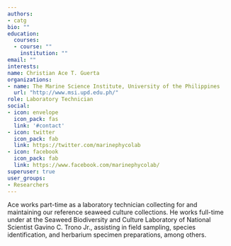 ```yaml
---
authors:
- catg
bio: ""
education: 
  courses:
  - course: ""
    institution: ""
email: ""
interests: 
name: Christian Ace T. Guerta
organizations:
- name: The Marine Science Institute, University of the Philippines
  url: "http://www.msi.upd.edu.ph/"
role: Laboratory Technician
social:
- icon: envelope
  icon_pack: fas
  link: '#contact'
- icon: twitter
  icon_pack: fab
  link: https://twitter.com/marinephycolab
- icon: facebook
  icon_pack: fab
  link: https://www.facebook.com/marinephycolab/
superuser: true
user_groups:
- Researchers
---
```


Ace works part-time as a laboratory technician collecting for and maintaining our reference seaweed culture collections. He works full-time under at the Seaweed Biodiversity and Culture Laboratory of National Scientist Gavino C. Trono Jr., assisting in field sampling, species identification, and herbarium specimen preparations, among others.
